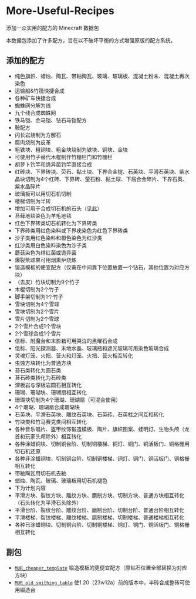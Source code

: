 # More-Useful-Recipes

添加一众实用的配方的 Minecraft 数据包  

本数据包添加了许多配方，旨在以不破坏平衡的方式增强原版的配方系统。  

## 添加的配方

- 纯色旗帜、蜡烛、陶瓦、带釉陶瓦、玻璃、玻璃板、混凝土粉末、混凝土再次染色
- 运输船&竹筏快捷合成
- 各种矿车快捷合成
- 蜘蛛网分解为线
- 九个线合成蜘蛛网
- 铁马铠、金马铠、钻石马铠配方
- 鞍配方
- 闪长岩烧制为方解石
- 腐肉烧制为皮革
- 粗铁块、粗铜块、粗金块烧制为铁块、铜块、金块
- 可使用竹子替代木棍制作竹栅栏门和竹栅栏
- 胡萝卜钓竿和诡异菌钓竿直接合成
- 红砖块、下界砖块、荧石、黏土块、下界合金锭、石英块、平滑石英块、紫水晶块切制为4个红砖、下界砖、萤石粉、黏土球、下届合金碎片、下界石英、紫水晶碎片
- 玻璃板可以用切石机切制
- 楼梯切制为半砖
- 增加可用于合成切石机的石头（[见此](https://github.com/RainStar7981/More-Useful-Recipes/blob/main/rocks_for_stonecutter.md)）
- 苔藓地毯染色为羊毛地毯
- 红色下界砖类切石机转化为下界砖类
- 下界砖类用红色染料或下界疣染色为红色下界砖类
- 沙子类用红色染料和橙色染色为红沙类
- 红沙类用白色染料染色为沙子类
- 蘑菇染色为绯红菌或诡异菌
- 爆裂紫颂果可用烟熏炉烧炼
- 锻造模板的便宜配方（仅需在中间靠下位置放置一个钻石，其他位置为对应方块）
- （去皮）竹块切制为9个竹子
- 木棍切制为2个竹子
- 脚手架切制为1个竹子
- 雪块切制为4个雪球
- 雪块切制为2个雪片
- 雪片切制为2个雪球
- 2个雪片合成1个雪块
- 2个雪球合成1个雪片
- 信标、附魔台和末影箱可用哭泣的黑曜石合成
- 信标、阳光探测器、末地水晶、玻璃瓶和遮光玻璃可用染色玻璃合成
- 灵魂灯笼、火把、营火和灯笼、火把、营火相互转化
- 虫蚀方块转化为普通方块
- 苔石类转化为圆石类
- 苔石砖类转化为石砖类
- 深板岩与深板岩圆石相互转化
- 珊瑚、珊瑚块、珊瑚扇相互转化
- 珊瑚块切制为4个珊瑚、珊瑚扇（可混合使用）
- 4个珊瑚、珊瑚扇合成珊瑚块
- 石英块、平滑石英块、雕纹石英块、石英砖、石英柱之间互相转化
- 竹块类和竹马赛克类间相互转化
- 各种音乐唱片、盔甲纹饰锻造模板、陶片、旗帜图案、蛙明灯、生物头颅（龙首和玩家头颅除外）相互转化
- 各种涂蜡铜块、切制铜台阶、切制铜楼梯、铜灯、铜门、铜活板门、铜格栅用切石机还原
- 各种非涂蜡铜块、切制铜台阶、切制铜楼梯、铜灯、铜门、铜活板门、铜格栅相互转化
- 带釉陶瓦用切石机去釉
- 蜡烛、陶瓦、玻璃、玻璃板用切石机褪色
- 下为计划内容
- 平滑方块、裂纹方块、雕纹方块、磨制方块、切制方块、普通方块相互转化（石头转化为平滑石头除外）
- 平滑台阶、裂纹台阶、雕纹台阶、磨制台阶、切制台阶、普通台阶相互转化
- 平滑楼梯、裂纹楼梯、雕纹楼梯、磨制楼梯、切制楼梯、普通楼梯相互转化
- 各种已涂蜡铜块、切制铜台阶、切制铜楼梯、铜灯、铜门、铜活板门、铜格栅相互转化

## 副包

- [`MUR_cheaper_template`](https://github.com/RainStar7981/More-Useful-Recipes/releases/tag/v1.0.2-cheaper_template) 锻造模板的更便宜配方（原钻石位置全部替换为对应方块）
- [`MUR_old_smithing_table`](https://github.com/RainStar7981/More-Useful-Recipes/releases/tag/v1.0.1-old_smithing_table) 使1.20（23w12a）前的版本中，半砖合成整砖可使用锻造台
